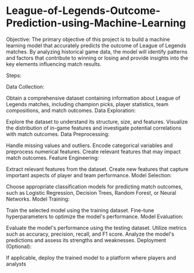# League-of-Legends-Outcome-Prediction-using-Machine-Learning
Objective:
The primary objective of this project is to build a machine learning model that accurately predicts the outcome of League of Legends matches. By analyzing historical game data, the model will identify patterns and factors that contribute to winning or losing and provide insights into the key elements influencing match results.

Steps:

Data Collection:

Obtain a comprehensive dataset containing information about League of Legends matches, including champion picks, player statistics, team compositions, and match outcomes.
Data Exploration:

Explore the dataset to understand its structure, size, and features.
Visualize the distribution of in-game features and investigate potential correlations with match outcomes.
Data Preprocessing:

Handle missing values and outliers.
Encode categorical variables and preprocess numerical features.
Create relevant features that may impact match outcomes.
Feature Engineering:

Extract relevant features from the dataset.
Create new features that capture important aspects of player and team performance.
Model Selection:

Choose appropriate classification models for predicting match outcomes, such as Logistic Regression, Decision Trees, Random Forest, or Neural Networks.
Model Training:

Train the selected model using the training dataset.
Fine-tune hyperparameters to optimize the model's performance.
Model Evaluation:

Evaluate the model's performance using the testing dataset.
Utilize metrics such as accuracy, precision, recall, and F1 score.
Analyze the model's predictions and assess its strengths and weaknesses.
Deployment (Optional):

If applicable, deploy the trained model to a platform where players and analysts 
